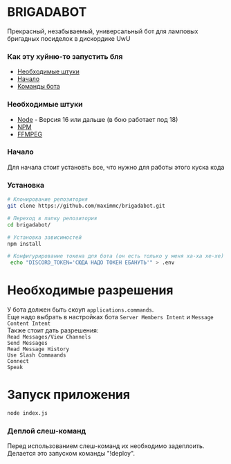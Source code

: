 # BRIGADABOT

Прекрасный, незабываемый, универсальный бот для ламповых бригадных посиделок в дискордике UwU

### Как эту хуйню-то запустить бля
* [Необходимые штуки](#requirements)
* [Начало](#getting-started)
* [Команды бота](#features--commands)

### Необходимые штуки
- [Node](https://nodejs.org/en/) - Версия 16 или дальше (в бою работает под 18)
- [NPM](https://www.npmjs.com/)
- [FFMPEG](https://www.ffmpeg.org/)

### Начало
Для начала стоит установть все, что нужно для работы этого куска кода


### Установка
```bash
# Клонирование репозитория
git clone https://github.com/maximmc/brigadabot.git

# Переход в папку репозитория
cd brigadabot/

# Установка зависимостей
npm install

# Конфигурирование токена для бота (он есть только у меня ха-ха хе-хе)
 echo "DISCORD_TOKEN='СЮДА НАДО ТОКЕН ЕБАНУТЬ'" > .env
```
# Необходимые разрешения
У бота должен быть скоуп `applications.commands`.  
Еще надо выбрать в настройках бота `Server Members Intent` и `Message Content Intent`  
Также стоит дать разрешения:  
`Read Messages/View Channels`  
`Send Messages`  
`Read Message History`  
`Use Slash Commaands`  
`Connect`  
`Speak`

# Запуск приложения
```bash
node index.js
```

### Деплой слеш-команд

Перед использованием слеш-команд их необходимо задеплоить. Делается это запуском команды "!deploy".
